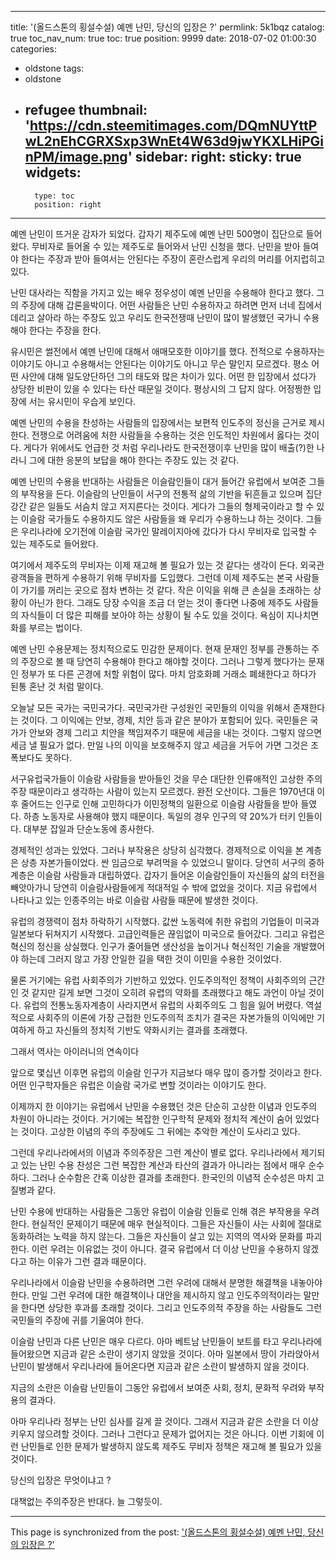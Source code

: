 
---
title: '(올드스톤의 횡설수설) 예멘 난민, 당신의 입장은 ?'
permlink: 5k1bqz
catalog: true
toc_nav_num: true
toc: true
position: 9999
date: 2018-07-02 01:00:30
categories:
- oldstone
tags:
- oldstone
- refugee
thumbnail: 'https://cdn.steemitimages.com/DQmNUYttPwL2nEhCGRXSxp3WnEt4W63d9jwYKXLHiPGinPM/image.png'
sidebar:
    right:
        sticky: true
widgets:
    -
        type: toc
        position: right
---


예멘 난민이 뜨거운 감자가 되었다. 갑자기 제주도에 예멘 난민 500명이 집단으로 들어왔다. 무비자로 들어올 수 있는 제주도로 들어와서 난민 신청을 했다. 난민을 받아 들여야 한다는 주장과 받아 들여서는 안된다는 주장이 혼란스럽게 우리의 머리를 어지럽히고 있다.

난민 대사라는 직함을 가지고 있는 배우 정우성이 예멘 난민을 수용해야 한다고 했다. 그의 주장에 대해 갑론을박이다. 어떤 사람들은 난민 수용하자고 하려면 먼저 너네 집에서 데리고 살아라 하는 주장도 있고 우리도 한국전쟁때 난민이 많이 발생했던 국가니 수용해야 한다는 주장을 한다.

유시민은 썰전에서 예멘 난민에 대해서 애매모호한 이야기를 했다. 전적으로 수용하자는 이야기도 아니고 수용해서는 안된다는 이야기도 아니고 무슨 말인지 모르겠다. 평소 어떤 사안에 대해 일도양단하던 그의 태도와 많은 차이가 있다. 어떤 한 입장에서 섰다가 상당한 비판이 있을 수 있다는 타산 때문일 것이다. 평상시의 그 답지 않다. 어정쩡한 입장에 서는 유시민이 우습게 보인다.

예멘 난민의 수용을 찬성하는 사람들의 입장에서는 보편적 인도주의 정신을 근거로 제시한다. 전쟁으로 어려움에 처한 사람들을 수용하는 것은 인도적인 차원에서 옳다는 것이다. 게다가 위에서도 언급한 것 처럼 우리나라도 한국전쟁이후 난민을 많이 배출(?)한 나라니 그에 대한 응분의 보답을 해야 한다는 주장도 있는 것 같다.

예멘 난민의 수용을 반대하는 사람들은 이슬람인들이 대거 들어간 유럽에서 보여준 그들의 부작용을 든다. 이슬람의 난민들이 서구의 전통적 삶의 기반을 뒤흔들고 있으며 집단강간 같은 일들도 서슴치 않고 저지른다는 것이다. 게다가 그들의 형제국이라고 할 수 있는 이슬람 국가들도 수용하지도 않은 사람들을 왜 우리가 수용하느냐 하는 것이다. 그들은 우리나라에 오기전에 이슬람 국가인 말레이지아에 갔다가 다시 무비자로 입국할 수 있는 제주도로 들어왔다.

여기에서 제주도의 무비자는 이제 재고해 볼 필요가 있는 것 같다는 생각이 든다. 외국관광객들을 편하게 수용하기 위해 무비자를 도입했다. 그런데 이제 제주도는 본국 사람들이 가기를 꺼리는 곳으로 점차 변하는 것 같다. 작은 이익을 위해 큰 손실을 초래하는 상황이 아닌가 한다. 그래도 당장 수익을 조금 더 얻는 것이 좋다면 나중에 제주도 사람들의 자식들이 더 많은 피해를 보아야 하는 상황이 될 수도 있을 것이다. 욕심이 지나치면 화를 부르는 법이다.

예멘 난민 수용문제는 정치적으로도 민감한 문제이다. 현재 문재인 정부를 관통하는 주의 주장으로 볼 때 당연히 수용해야 한다고 해야할 것이다. 그러나 그렇게 했다가는 문재인 정부가 또 다른 곤경에 처할 위험이 많다. 마치 암호화폐 거래소 폐쇄한다고 하다가 된통 혼난 것 처럼 말이다. 

오늘날 모든 국가는 국민국가다. 국민국가란 구성원인 국민들의 이익을 위해서 존재한다는 것이다. 그 이익에는 안보, 경제, 치안 등과 같은 분야가 포함되어 있다. 국민들은 국가가 안보와 경제 그리고 치안을 책임져주기 때문에 세금을 내는 것이다. 그렇지 않으면 세금 낼 필요가 없다. 만일 나의 이익을 보호해주지 않고 세금을 거두어 가면 그것은 조폭보다도 못하다. 

서구유럽국가들이 이슬람 사람들을 받아들인 것을 무슨 대단한 인류애적인 고상한 주의주장 때문이라고 생각하는 사람이 있는지 모르겠다. 완전 오산이다. 그들은 1970년대 이후 줄어드는 인구로 인해 고민하다가 이민정책의 일환으로 이슬람 사람들을 받아 들였다. 하층 노동자로 사용해야 했지 때문이다. 독일의 경우 인구의 약 20%가 터키 인들이다. 대부분 잡일과 단순노동에 종사한다. 

경제적인 성과는 있었다. 그러나 부작용은 상당히 심각했다. 경제적으로 이익을 본 계층은 상층 자본가들이었다. 싼 임금으로 부려먹을 수 있었으니 말이다. 당연히 서구의 중하계층은 이슬람 사람들과 대립하였다. 갑자기 들어온 이슬람인들이 자신들의 삶의 터전을 빼앗아가니 당연히 이슬람사람들에게 적대적일 수 밖에 없었을 것이다. 지금 유럽에서 나타나고 있는 인종주의는 바로 이슬람 사람들 때문에 발생한 것이다.

유럽의 경쟁력이 점차 하락하기 시작했다. 값싼 노동력에 취한 유럽의 기업들이 미국과 일본보다 뒤쳐지기 시작했다. 고급인력들은 끊임없이 미국으로 들어갔다. 그리고 유럽은 혁신의 정신을 상실했다. 인구가 줄어들면 생산성을 높이거나 혁신적인 기술을 개발했어야 하는데 그러지 않고 가장 안일한 길을 택한 것이 이민을 수용한 것이었다. 

물론 거기에는 유럽 사회주의가 기반하고 있었다. 인도주의적인 정책이 사회주의의 근간인 것 같지만 길게 보면 그것이 오히려 유렵의 약화를 초래했다고 해도 과언이 아닐 것이다. 유럽의 전통노동자계층이 사라지면서 유럽의 사회주의도 그 힘을 잃어 버렸다. 역설적으로 사회주의 이론에 가장 근접한 인도주의적 조치가 결국은 자본가들의 이익에만 기여하게 하고 자신들의 정치적 기반도 약화시키는 결과를 초래했다. 

그래서 역사는 아이러니의 연속이다

앞으로 몇십년 이후면 유럽의 이슬람 인구가 지금보다 매우 많이 증가할 것이라고 한다. 어떤 인구학자들은 유럽은 이슬람 국가로 변할 것이라는 이야기도 한다.

이제까지 한 이야기는 유럽에서 난민을 수용했던 것은 단순히 고상한 이념과 인도주의 차원이 아니라는 것이다. 거기에는 복잡한 인구학적 문제와 정치적 계산이 숨어 있었다는 것이다. 고상한 이념의 주의 주장에도 그 뒤에는 추악한 계산이 도사리고 있다.

그런데 우리나라에서의 이념과 주의주장은 그런 계산이 별로 없다. 우리나라에서 제기되고 있는 난민 수용 찬성은  그런 복잡한 계산과 타산의 결과가 아니라는 점에서 매우 순수하다. 그러나 순수함은 간혹 이상한 결과를 초래한다. 한국인의 이념적 순수성은 마치 고질병과 같다. 

난민 수용에 반대하는 사람들은 그동안 유럽이 이슬람 인들로 인해 겪은 부작용을 우려한다. 현실적인 문제이기 때문에 매우 현실적이다. 그들은 자신들이 사는 사회에 절대로 동화하려는 노력을 하지 않는다. 그들은 자신들이 살고 있는 지역의 역사와 문화를 파괴한다. 이런 우려는 이유없는 것이 아니다. 결국 유럽에서 더 이상 난민을 수용하지 않겠다고 하는 이유가 그런 결과 때문이다.

우리나라에서 이슬람 난민을 수용하려면 그런 우려에 대해서 분명한 해결책을 내놓아야 한다. 만일 그런 우려에 대한 해결책이나 대안을 제시하지 않고 인도주의적이라는 말만을 한다면 상당한 후과를 초래할 것이다. 그리고 인도주의적 주장을 하는 사람들도 그런 국민들의 주장에 귀를 기울여야 한다. 

이슬람 난민과 다른 난민은 매우 다르다. 아마 베트남 난민들이 보트를 타고 우리나라에 들어왔으면 지금과 같은 소란이 생기지 않았을 것이다. 아마 일본에서 땅이 가라앉아서 난민이 발생해서 우리나라에 들어온다면 지금과 같은 소란이 발생하지 않을 것이다. 

지금의 소란은 이슬람 난민들이 그동안 유럽에서 보여준 사회, 정치, 문화적 우려와 부작용의 결과다. 

아마 우리나라 정부는 난민 심사를 길게 끌 것이다. 그래서 지금과 같은 소란을 더 이상 키우지 않으려할 것이다. 그러나 그런다고 문제가 없어지는 것은 아니다. 이번 기회에 이런 난민들로 인한 문제가 발생하지 않도록 제주도 무비자 정책은 재고해 볼 필요가 있을 것이다.

당신의 입장은 무엇이냐고 ? 

대책없는 주의주장은 반대다. 늘 그렇듯이.

- - -

This page is synchronized from the post: ['(올드스톤의 횡설수설) 예멘 난민, 당신의 입장은 ?'](https://steemit.com/@oldstone/5k1bqz)
